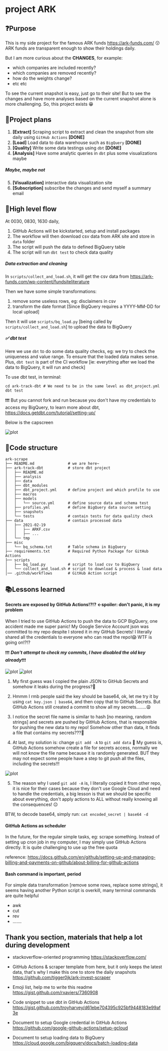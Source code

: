 # project ARK

## :question:Purpose
This is my side project for the famous ARK funds https://ark-funds.com/ :kissing: ARK funds are transparent enough to show their holdings daily.

But I am more curious about the **CHANGES**, for example:

- which companies are included recently?
- which companies are removed recently?
- how do the weights change?
- etc etc

To see the current snapshot is easy, just go to their site! But to see the changes and have more analyses based on the current snapshot alone is more challenging. So, this project exists :grin:

## :muscle:Project plans

1. **[Extract]** Scraping script to extract and clean the snapshot from site daily using `GitHub Actions` **[DONE]**
2. **[Load]** Load data to data warehouse such as `BigQuery` **[DONE]**
3. **[Quality]** Write some data testings using `dbt` **[DONE]**
4. **[Analysis]** Have some analytic queries in `dbt` plus some visualizations maybe

##### Maybe, maybe not
5. **[Visualization]** interactive data visualization site
6. **[Subscription]** subscribe the changes and send myself a summary email

## :rainbow:High level flow
At 0030, 0830, 1630 daily,
1. GitHub Actions will be kickstarted, setup and install packages
2. The workflow will then download csv data from ARK site and store in `data` folder
3. The script will push the data to defined BigQuery table
4. The script will run `dbt test` to check data quality

##### Data extraction and cleaning
In `scripts/collect_and_load.sh`, it will get the csv data from https://ark-funds.com/wp-content/fundsiteliterature

Then we have some simple transformations:
1. remove some useless rows, eg: disclaimers in csv
2. transform the date format [Since BigQuery requires a YYYY-MM-DD for local upload]

Then it will use `scripts/bq_load.py` [being called by `scripts/collect_and_load.sh`] to upload the data to BigQuery


##### :white_check_mark: dbt test

Here we use `dbt` to do some data quality checks, eg: we try to check the uniqueness and value range. To ensure that the loaded data makes sense. Plus, `dbt test` is part of the CI workflow [ie: everything after we load the data to BigQuery, it will run and check]

To use dbt test, in terminal:
```
cd ark-track-dbt # We need to be in the same level as dbt_project.yml
dbt test
```

:exclamation::exclamation::exclamation: But you cannot fork and run because you don't have my credentials to access my BigQuery, to learn more about dbt, https://docs.getdbt.com/tutorial/setting-up/

Below is the capscreen

![plot](./docs/dbt_test.png)

## :construction:Code structure
```
ark-scrape
├── README.md               # we are here~
├── ark-track-dbt           # store dbt project
│   ├── README.md
│   ├── analysis
│   ├── data
│   ├── dbt_modules
│   ├── dbt_project.yml     # define project and which profile to use
│   ├── macros
│   ├── models
│   │   └── source.yml      # define source data and schema test
│   ├── profiles.yml        # define BigQuery data source setting
│   ├── snapshots
│   └── tests               # contain tests for data quality check
├── data                    # contain processed data
│   ├── 2021-02-19
│   │   ├── ARKF.csv
│   │   ├── ...
│   └── tmp
├── misc
│   └── bq_schema.txt       # Table schema in BigQuery
├── requirements.txt        # Required Python Package for GitHub Actions
├── scripts
│   ├── bq_load.py          # script to load csv to BigQuery
│   └── collect_and_load.sh # script to download & process & load data
│── .github/workflows       # GitHub Action script
```


## :books:Lessons learned

#### Secrets are exposed by GitHub Actions!?!? <-spoiler: don't panic, it is my problem
When I tried to use GitHub Actions to push the data to GCP BigQuery, one accident made me super panic! My Google Service Account json was committed to my repo despite I stored it in my GitHub Secrets! I literally shared all the credentials to everyone who can read the repo!:scream: WTF is going on!?!? 

:exclamation::exclamation::exclamation: ***Don't attempt to check my commits, I have disabled the old key already***:exclamation::exclamation::exclamation: 

![plot](./docs/key_leak.png)
![plot](./docs/key_leak_2.png)
1. My first guess was I copied the plain JSON to GitHub Secrets and somehow it leaks during the progress?🤔

2. Hmmm I rmb people said the key should be base64, ok, let me try it by using `cat key.json | base64`, and then copy that to GitHub Secrets. But GitHub Actions still created a commit to show all my secrets........:weary:

3. I notice the secret file name is similar to hash [no meaning, random strings] and secrets are pushed by GitHub Actions, that is responsible for pushing the new data to my repo! Somehow other than data, it finds a file that contains my secrets???🤔

4. At last, my solution is: change `git add -A` to `git add data` 🧠  My guess is, GitHub Actions somehow create a file for secrets access, normally we will not know the file name because it is randomly generated. BUT they may not expect some people have a step to git push all the files, including the secrets!!!

![plot](./docs/key_leak_3.png)

5. The reason why I used `git add -A` is, I literally copied it from other repo, it is nice for their cases because they don't use Google Cloud and need to handle the credentials, a big lesson is that we should be specific about everything, don't apply actions to ALL without really knowing all the consequences! :neutral_face:

BTW, to decode base64, simply run: `cat encoded_secret | base64 -d`

#### GitHub Actions as scheduler

In the future, for the regular simple tasks, eg: scrape something. Instead of setting up cron job in my computer, I may simply use GitHub Actions directly. It is quite challenging to use up the free quota

reference: https://docs.github.com/en/github/setting-up-and-managing-billing-and-payments-on-github/about-billing-for-github-actions

#### Bash command is important, period
For simple data transformation [remove some rows, replace some strings], it seems having another Python script is overkill, many terminal commands are quite helpful

- awk
- cut
- rev
- .......

## Thank you section, materials that help a lot during development

- stackoverflow-oriented programming
https://stackoverflow.com/

- GitHub Actions & scraper template from here, but it only keeps the latest data, that's why I make this one to store the daily snapshots
https://github.com/tigger0jk/ark-invest-scraper

- Emoji list, help me to write this readme
https://gist.github.com/rxaviers/7360908

- Code snippet to use dbt in GitHub Actions
https://gist.github.com/troyharvey/d61ebe704395c925bf9448183e99af3e

- Document to setup Google credential in GitHub Actions
https://github.com/google-github-actions/setup-gcloud

- Document to setup loading data to BigQuery
https://cloud.google.com/bigquery/docs/batch-loading-data
